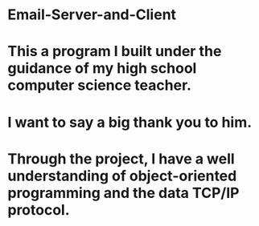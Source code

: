 # Email-Server-and-Client
# This a program I built under the guidance of my high school computer science teacher.
# I want to say a big thank you to him.
# Through the project, I have a well understanding of object-oriented programming and the data TCP/IP protocol.
